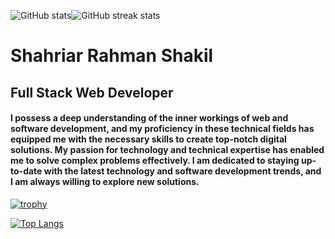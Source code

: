 ![GitHub stats](https://github-readme-stats.vercel.app/api?username=shahriarrahmanshakil&show_icons=true)![GitHub streak stats](https://streak-stats.demolab.com/?user=shahriarrahmanshakil)
# Shahriar Rahman Shakil
## Full Stack Web Developer

#### I possess a deep understanding of the inner workings of web and software development, and my proficiency in these technical fields has equipped me with the necessary skills to create top-notch digital solutions. My passion for technology and technical expertise has enabled me to solve complex problems effectively. I am dedicated to staying up-to-date with the latest technology and software development trends, and I am always willing to explore new solutions.


[![trophy](https://github-profile-trophy.vercel.app/?username=shahriarrahmanshakil)](https://github.com/ryo-ma/github-profile-trophy)

[![Top Langs](https://github-readme-stats.vercel.app/api/top-langs/?username=shahriarrahmanshakil)](https://github.com/anuraghazra/github-readme-stats)




